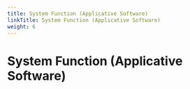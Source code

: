 ```yaml
---
title: System Function (Applicative Software)
linkTitle: System Function (Applicative Software)
weight: 6
---
```


# System Function (Applicative Software)
